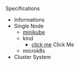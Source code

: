 Specifications

- Informations
- Single Node
  * [minikube](https://github.com/aan-agustiono/notes/blob/main/Kubernetes/minikube%20-%20install.md)
  * kind
    - [click me](https://github.com/aan-agustiono/notes/blob/main/Kubernetes/minikube%20-%20install.md) Click Me
  * microk8s
- Cluster System
  
